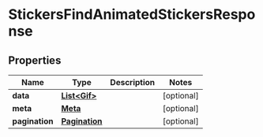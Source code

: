 

# StickersFindAnimatedStickersResponse


## Properties

| Name | Type | Description | Notes |
|------------ | ------------- | ------------- | -------------|
|**data** | [**List&lt;Gif&gt;**](Gif.md) |  |  [optional] |
|**meta** | [**Meta**](Meta.md) |  |  [optional] |
|**pagination** | [**Pagination**](Pagination.md) |  |  [optional] |



